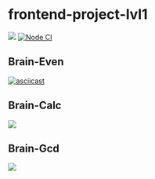 # frontend-project-lvl1
<a href="https://codeclimate.com/github/codeclimate/codeclimate/maintainability"><img src="https://api.codeclimate.com/v1/badges/a99a88d28ad37a79dbf6/maintainability" /></a>
[![Node CI](https://github.com/kostenkoslava/frontend-project-lvl1/workflows/Node%20CI/badge.svg)](https://github.com/kostenkoslava/frontend-project-lvl1/actions)

<h2> Brain-Even </h2>


[![asciicast](https://asciinema.org/a/354917.svg)](https://asciinema.org/a/354917)

<h2> Brain-Calc </h2>
<a href="https://asciinema.org/a/4FL4cdSQ6YIzUXGhgOgB1Z659" target="_blank"><img src="https://asciinema.org/a/4FL4cdSQ6YIzUXGhgOgB1Z659.svg" /></a>
<h2>
Brain-Gcd</h2>
<a href="https://asciinema.org/a/f3NaGkjLWR9fpAWbj03pvfjy4" target="_blank"><img src="https://asciinema.org/a/f3NaGkjLWR9fpAWbj03pvfjy4.svg" /></a>
